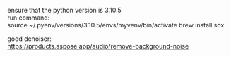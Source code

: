 ensure that the python version is 3.10.5  
run command:  
source ~/.pyenv/versions/3.10.5/envs/myvenv/bin/activate
brew install sox  


good denoiser:  
https://products.aspose.app/audio/remove-background-noise